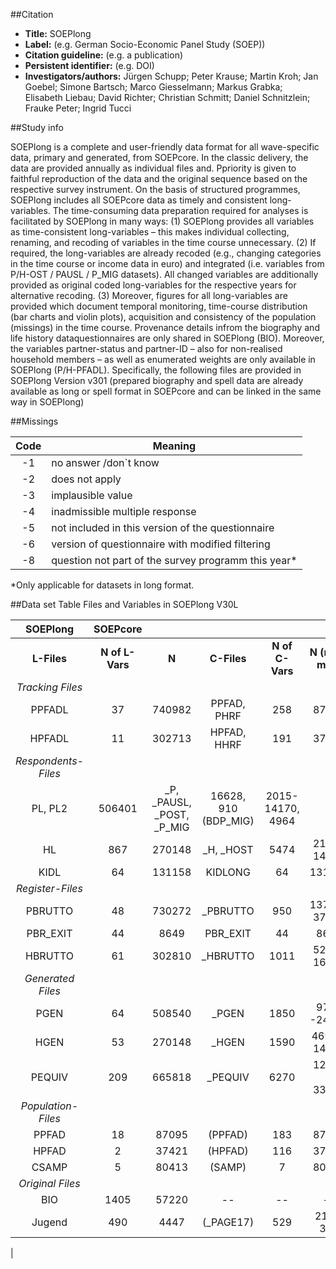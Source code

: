 ---
---

##Citation
* **Title:**	SOEPlong
* **Label:** (e.g. German Socio-Economic Panel Study (SOEP))
* **Citation guideline:** (e.g. a publication)
* **Persistent identifier:** (e.g. DOI)
* **Investigators/authors:** Jürgen Schupp; Peter Krause; Martin Kroh; Jan Goebel; Simone Bartsch; Marco Giesselmann; Markus Grabka;    
                Elisabeth Liebau; David Richter; Christian Schmitt; Daniel Schnitzlein;
                Frauke Peter; Ingrid Tucci

##Study info

SOEPlong is a complete and user-friendly data format for all wave-specific data, primary and generated, from SOEPcore. In the classic delivery, the data are provided annually as individual files and.  Ppriority is given to faithful reproduction of the data and the original sequence based on the respective survey instrument. On the basis of structured programmes, SOEPlong includes all SOEPcore data as timely and consistent long-variables. 
The time-consuming data preparation required for analyses is facilitated by SOEPlong in many ways: (1) SOEPlong provides all variables as time-consistent long-variables – this makes individual collecting, renaming, and recoding of variables in the time course unnecessary. (2) If required, the long-variables are already recoded (e.g., changing categories in the time course or income data in euro) and integrated (i.e. variables from P/H-OST / PAUSL / P_MIG datasets).  All changed variables are additionally provided as original coded  long-variables for the respective years for alternative recoding. (3) Moreover, figures for all long-variables are provided which document temporal monitoring, time-course distribution (bar charts and violin plots), acquisition and consistency of the population (missings) in the time course.
Provenance details infrom the biography and life history dataquestionnaires are only shared in SOEPlong (BIO). Moreover, the variables partner-status and partner-ID – also for non-realised household members – as well as enumerated weights are only available in SOEPlong (P/H-PFADL).
Specifically, the following files are provided in SOEPlong Version v301 (prepared biography and spell data are already available as long or spell format in SOEPcore and can be linked in the same way in SOEPlong)

##Missings

|Code | Meaning|
|:----:|-----|
|-1|no answer /don`t know|
|-2|does not apply|
|-3|implausible value|
|-4|inadmissible multiple response|
|-5|not included in this version of the questionnaire|
|-6|version of questionnaire with modified filtering|
|-8|question not part of the survey programm this year*

*Only applicable for datasets in long format.

##Data set
Table 		Files and Variables in SOEPlong V30L

|SOEPlong | SOEPcore|||||
|:------:|:-----------:|:-:|:-------:|:-----------:|:----------:|
|**L-Files**|**N of L-Vars**|**N**|**C-Files**|**N of C-Vars**|**N (min-max)**|
|_Tracking Files_|
|PPFADL |37|740982|PPFAD, PHRF|258|87095|
|HPFADL |11|302713|HPFAD, HHRF|191|37421|
|_Respondents-Files_|
|PL, PL2 |506401|_P, _PAUSL, _POST, _P_MIG|16628, 910 (BDP_MIG)|2015- 14170, 4964|
|HL|867|270148|_H, _HOST|5474|2179-14170|
|KIDL|64|131158|KIDLONG|64|131158|
|_Register-Files_|
|PBRUTTO|48|730272|_PBRUTTO|950|13709-37217|
|PBR_EXIT|44|8649|PBR_EXIT|44|8649|
|HBRUTTO|61|302810|_HBRUTTO|1011|5213-16096|
|_Generated Files_|
|PGEN |64|508540|_PGEN|1850|9710 -24576|
|HGEN |53|270148|_HGEN|1590|4690 - 14170|
|PEQUIV |209|665818|_PEQUIV|6270|12645 - 33391|
|_Population-Files_|
|PPFAD |18|87095|(PPFAD)|183|87095|
|HPFAD |2|37421|(HPFAD)|116|37241|
|CSAMP |5|80413|(SAMP)|7|80413|
|_Original Files_|
|BIO |1405|57220|--|--|--|
|Jugend |490|4447|(_PAGE17)|529|214 - 346|
|										

